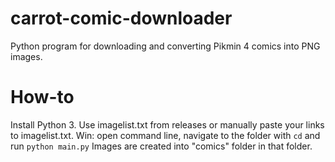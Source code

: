 # carrot-comic-downloader

Python program for downloading and converting Pikmin 4 comics into PNG images.

# How-to

Install Python 3.
Use imagelist.txt from releases or manually paste your links to imagelist.txt.
Win: open command line, navigate to the folder with `cd` and run `python main.py`
Images are created into "comics" folder in that folder.
